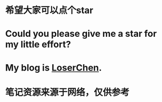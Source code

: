 # 希望大家可以点个star
# Could you please give me a star for my little effort?
# My blog is [LoserChen](https://blog.csdn.net/qq_35564813?ref=toolbar).
# 笔记资源来源于网络，仅供参考
